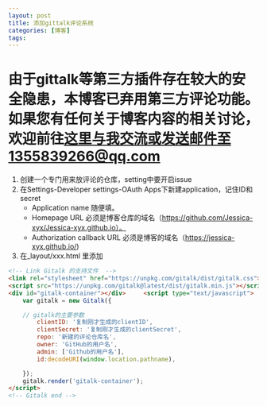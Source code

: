 ```yaml
---
layout: post
title: 添加gittalk评论系统
categories: [博客]
tags: 
---
```


# 由于gittalk等第三方插件存在较大的安全隐患，本博客已弃用第三方评论功能。如果您有任何关于博客内容的相关讨论，欢迎前往<a href="https://github.com/Jessica-xyx/Jessica-xyx.github.io/discussions" class="external" target="_blank">这里</a>与我交流或发送邮件至1355839266@qq.com

1. 创建一个专门用来放评论的仓库，setting中要开启issue
2. 在Settings-Developer settings-OAuth Apps下新建application，记住ID和secret
   - Application name 随便填。
   - Homepage URL 必须是博客仓库的域名（https://github.com/Jessica-xyx/Jessica-xyx.github.io）。
   - Authorization callback URL 必须是博客的域名（https://jessica-xyx.github.io/)
3. 在_layout/xxx.html 里添加

```html
<!-- Link Gitalk 的支持文件  -->
<link rel="stylesheet" href="https://unpkg.com/gitalk/dist/gitalk.css">
<script src="https://unpkg.com/gitalk@latest/dist/gitalk.min.js"></script> 
<div id="gitalk-container"></div>     <script type="text/javascript">
    var gitalk = new Gitalk({

    // gitalk的主要参数
        clientID: '复制刚才生成的clientID',
        clientSecret: '复制刚才生成的clientSecret',
        repo: '新建的评论仓库名',
        owner: 'GitHub的用户名',
        admin: ['Github的用户名'],
        id:decodeURI(window.location.pathname),

    });
    gitalk.render('gitalk-container');
</script> 
<!-- Gitalk end -->
```